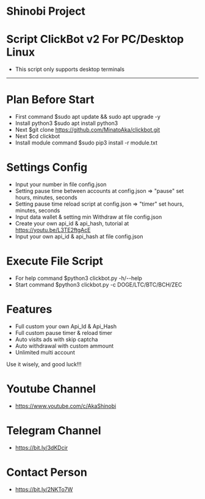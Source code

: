 # Shinobi Project
# Script ClickBot v2 For PC/Desktop Linux
- This script only supports desktop terminals
_______________________________________________________________________
# Plan Before Start
- First command $sudo apt update && sudo apt upgrade -y
- Install python3 $sudo apt install python3 
- Next $git clone https://github.com/MinatoAka/clickbot.git
- Next $cd clickbot
- Install module command $sudo pip3 install -r module.txt

# Settings Config
- Input your number in file config.json
- Setting pause time between accounts at config.json => "pause" set hours, minutes, seconds
- Setting pause time reload script at config.json => "timer" set hours, minutes, seconds
- Input data wallet & setting min Withdraw at file config.json
- Create your own api_id & api_hash, tutorial at https://youtu.be/L3TE2ftgAcE
- Input your own api_id & api_hash at file config.json


# Execute File Script
- For help command $python3 clickbot.py -h/--help
- Start command $python3 clickbot.py -c DOGE/LTC/BTC/BCH/ZEC


# Features
- Full custom your own Api_Id & Api_Hash
- Full custom pause timer & reload timer
- Auto visits ads with skip captcha
- Auto withdrawal with custom ammount
- Unlimited multi account


Use it wisely, and good luck!!!

# Youtube Channel
- https://www.youtube.com/c/AkaShinobi

# Telegram Channel
- https://bit.ly/3dKDcir

# Contact Person
- https://bit.ly/2NKTo7W
